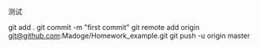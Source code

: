 测试

git add .
git commit -m "first commit"
git remote add origin git@github.com:Madoge/Homework_example.git
git push -u origin master


